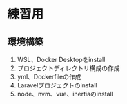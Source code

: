 # 練習用

## 環境構築

1. WSL、Docker Desktopをinstall
2. プロジェクトディレクトリ構成の作成
3. yml、Dockerfileの作成
4. Laravelプロジェクトのinstall
5. node、nvm、vue、inertiaのinstall
